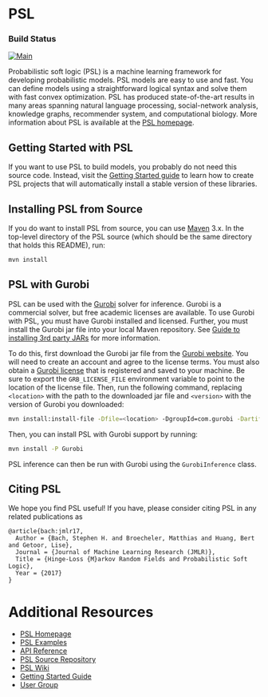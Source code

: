 PSL
===

### Build Status
[![Main](https://github.com/linqs/psl/actions/workflows/main.yml/badge.svg)](https://github.com/linqs/psl/actions/workflows/main.yml)

Probabilistic soft logic (PSL) is a machine learning framework for developing probabilistic models.
PSL models are easy to use and fast.
You can define models using a straightforward logical syntax and solve them with fast convex optimization.
PSL has produced state-of-the-art results in many areas spanning natural language processing, social-network analysis, knowledge graphs, recommender system, and computational biology.
More information about PSL is available at the [PSL homepage](https://psl.linqs.org).

Getting Started with PSL
------------------------

If you want to use PSL to build models, you probably do not need this source code.
Instead, visit the [Getting Started guide](https://psl.linqs.org/blog/2018/07/15/getting-started-with-psl.html) to learn how to create PSL projects that will automatically install a stable version of these libraries.

Installing PSL from Source
--------------------------

If you do want to install PSL from source, you can use [Maven](https://maven.apache.org/) 3.x.
In the top-level directory of the PSL source (which should be the same directory that holds this README), run:
```sh
mvn install
```

PSL with Gurobi
--------------------------

PSL can be used with the [Gurobi](http://www.gurobi.com/) solver for inference.
Gurobi is a commercial solver, but free academic licenses are available.
To use Gurobi with PSL, you must have Gurobi installed and licensed.
Further, you must install the Gurobi jar file into your local Maven repository.
See [Guide to installing 3rd party JARs](https://maven.apache.org/guides/mini/guide-3rd-party-jars-local.html) for more information.

To do this, first download the Gurobi jar file from the [Gurobi website](https://www.gurobi.com/downloads/).
You will need to create an account and agree to the license terms.
You must also obtain a [Gurobi license](https://www.gurobi.com/documentation/current/quickstart_windows/obtaining_a_grb_license.html) that is registered and saved to your machine.
Be sure to export the `GRB_LICENSE_FILE` environment variable to point to the location of the license file.
Then, run the following command, replacing `<location>` with the path to the downloaded jar file and `<version>` with the version of Gurobi you downloaded:
```sh
mvn install:install-file -Dfile=<location> -DgroupId=com.gurobi -DartifactId=gurobi -Dversion=<version> -Dpackaging=jar
```
Then, you can install PSL with Gurobi support by running:
```sh
mvn install -P Gurobi
```
PSL inference can then be run with Gurobi using the `GurobiInference` class.

Citing PSL
----------

We hope you find PSL useful!
If you have, please consider citing PSL in any related publications as
```
@article{bach:jmlr17,
  Author = {Bach, Stephen H. and Broecheler, Matthias and Huang, Bert and Getoor, Lise},
  Journal = {Journal of Machine Learning Research (JMLR)},
  Title = {Hinge-Loss {M}arkov Random Fields and Probabilistic Soft Logic},
  Year = {2017}
}
```

Additional Resources
====================
- [PSL Homepage](https://psl.linqs.org)
- [PSL Examples](https://github.com/linqs/psl-examples)
- [API Reference](https://psl.linqs.org/api/)
- [PSL Source Repository](https://github.com/linqs/psl)
- [PSL Wiki](https://psl.linqs.org/wiki/)
- [Getting Started Guide](https://psl.linqs.org/blog/2018/07/15/getting-started-with-psl.html)
- [User Group](https://groups.google.com/forum/#!forum/psl-users)
